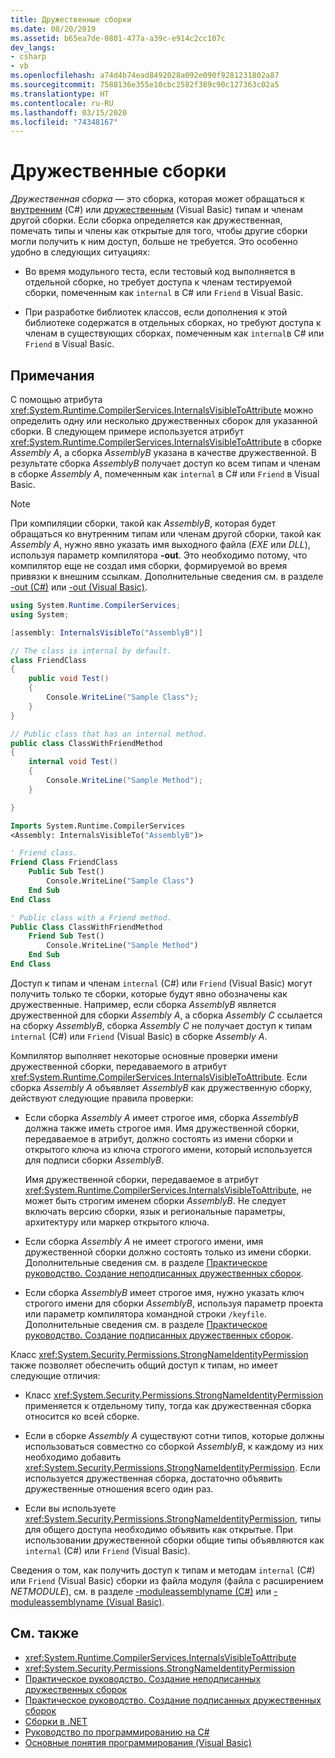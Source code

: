 ```yaml
---
title: Дружественные сборки
ms.date: 08/20/2019
ms.assetid: b65ea7de-0801-477a-a39c-e914c2cc107c
dev_langs:
- csharp
- vb
ms.openlocfilehash: a74d4b74ead8492028a092e090f9281231802a87
ms.sourcegitcommit: 7588136e355e10cbc2582f389c90c127363c02a5
ms.translationtype: HT
ms.contentlocale: ru-RU
ms.lasthandoff: 03/15/2020
ms.locfileid: "74348167"
---
```

# <a name="friend-assemblies"></a>Дружественные сборки

*Дружественная сборка* — это сборка, которая может обращаться к [внутренним](../../csharp/language-reference/keywords/internal.md) (C#) или [дружественным](../../visual-basic/language-reference/modifiers/friend.md) (Visual Basic) типам и членам другой сборки. Если сборка определяется как дружественная, помечать типы и члены как открытые для того, чтобы другие сборки могли получить к ним доступ, больше не требуется. Это особенно удобно в следующих ситуациях:

- Во время модульного теста, если тестовый код выполняется в отдельной сборке, но требует доступа к членам тестируемой сборки, помеченным как `internal` в C# или `Friend` в Visual Basic.

- При разработке библиотек классов, если дополнения к этой библиотеке содержатся в отдельных сборках, но требуют доступа к членам в существующих сборках, помеченным как `internal`в C# или `Friend` в Visual Basic.

## <a name="remarks"></a>Примечания

С помощью атрибута <xref:System.Runtime.CompilerServices.InternalsVisibleToAttribute> можно определить одну или несколько дружественных сборок для указанной сборки. В следующем примере используется атрибут <xref:System.Runtime.CompilerServices.InternalsVisibleToAttribute> в сборке *Assembly A*, а сборка *AssemblyB* указана в качестве дружественной. В результате сборка *AssemblyB* получает доступ ко всем типам и членам в сборке *Assembly A*, помеченным как `internal` в C# или `Friend` в Visual Basic.

> [!NOTE]
> При компиляции сборки, такой как *AssemblyB*, которая будет обращаться ко внутренним типам или членам другой сборки, такой как *Assembly A*, нужно явно указать имя выходного файла (*EXE* или *DLL*), используя параметр компилятора **-out**. Это необходимо потому, что компилятор еще не создал имя сборки, формируемой во время привязки к внешним ссылкам. Дополнительные сведения см. в разделе [-out (C#)](../../csharp/language-reference/compiler-options/out-compiler-option.md) или [-out (Visual Basic)](../../visual-basic/reference/command-line-compiler/out.md).

```csharp
using System.Runtime.CompilerServices;
using System;

[assembly: InternalsVisibleTo("AssemblyB")]

// The class is internal by default.
class FriendClass
{
    public void Test()
    {
        Console.WriteLine("Sample Class");
    }
}

// Public class that has an internal method.
public class ClassWithFriendMethod
{
    internal void Test()
    {
        Console.WriteLine("Sample Method");
    }

}
```

```vb
Imports System.Runtime.CompilerServices
<Assembly: InternalsVisibleTo("AssemblyB")>

' Friend class.
Friend Class FriendClass
    Public Sub Test()
        Console.WriteLine("Sample Class")
    End Sub
End Class

' Public class with a Friend method.
Public Class ClassWithFriendMethod
    Friend Sub Test()
        Console.WriteLine("Sample Method")
    End Sub
End Class
```

Доступ к типам и членам `internal` (C#) или `Friend` (Visual Basic) могут получить только те сборки, которые будут явно обозначены как дружественные. Например, если сборка *AssemblyB* является дружественной для сборки *Assembly A*, а сборка *Assembly C* ссылается на сборку *AssemblyB*, сборка *Assembly C* не получает доступ к типам `internal` (C#) или `Friend` (Visual Basic) в сборке *Assembly A*.

Компилятор выполняет некоторые основные проверки имени дружественной сборки, передаваемого в атрибут <xref:System.Runtime.CompilerServices.InternalsVisibleToAttribute>. Если сборка *Assembly A* объявляет *AssemblyB* как дружественную сборку, действуют следующие правила проверки:

- Если сборка *Assembly A* имеет строгое имя, сборка *AssemblyB* должна также иметь строгое имя. Имя дружественной сборки, передаваемое в атрибут, должно состоять из имени сборки и открытого ключа из ключа строгого имени, который используется для подписи сборки *AssemblyB*.

     Имя дружественной сборки, передаваемое в атрибут <xref:System.Runtime.CompilerServices.InternalsVisibleToAttribute>, не может быть строгим именем сборки *AssemblyB*. Не следует включать версию сборки, язык и региональные параметры, архитектуру или маркер открытого ключа.

- Если сборка *Assembly A* не имеет строгого имени, имя дружественной сборки должно состоять только из имени сборки. Дополнительные сведения см. в разделе [Практическое руководство. Создание неподписанных дружественных сборок](create-unsigned-friend.md).

- Если сборка *AssemblyB* имеет строгое имя, нужно указать ключ строгого имени для сборки *AssemblyB*, используя параметр проекта или параметр компилятора командной строки `/keyfile`. Дополнительные сведения см. в разделе [Практическое руководство. Создание подписанных дружественных сборок](create-signed-friend.md).

 Класс <xref:System.Security.Permissions.StrongNameIdentityPermission> также позволяет обеспечить общий доступ к типам, но имеет следующие отличия:

- Класс <xref:System.Security.Permissions.StrongNameIdentityPermission> применяется к отдельному типу, тогда как дружественная сборка относится ко всей сборке.

- Если в сборке *Assembly A* существуют сотни типов, которые должны использоваться совместно со сборкой *AssemblyB*, к каждому из них необходимо добавить <xref:System.Security.Permissions.StrongNameIdentityPermission>. Если используется дружественная сборка, достаточно объявить дружественные отношения всего один раз.

- Если вы используете <xref:System.Security.Permissions.StrongNameIdentityPermission>, типы для общего доступа необходимо объявить как открытые. При использовании дружественной сборки общие типы объявляются как `internal` (C#) или `Friend` (Visual Basic).

Сведения о том, как получить доступ к типам и методам `internal` (C#) или `Friend` (Visual Basic) сборки из файла модуля (файла с расширением *NETMODULE*), см. в разделе [-moduleassemblyname (C#)](../../csharp/language-reference/compiler-options/moduleassemblyname-compiler-option.md) или [-moduleassemblyname (Visual Basic)](../../visual-basic/reference/command-line-compiler/moduleassemblyname.md).

## <a name="see-also"></a>См. также

- <xref:System.Runtime.CompilerServices.InternalsVisibleToAttribute>
- <xref:System.Security.Permissions.StrongNameIdentityPermission>
- [Практическое руководство. Создание неподписанных дружественных сборок](create-unsigned-friend.md)
- [Практическое руководство. Создание подписанных дружественных сборок](create-signed-friend.md)
- [Сборки в .NET](index.md)
- [Руководство по программированию на C#](../../csharp/programming-guide/index.md)
- [Основные понятия программирования (Visual Basic)](../../visual-basic/programming-guide/concepts/index.md)

